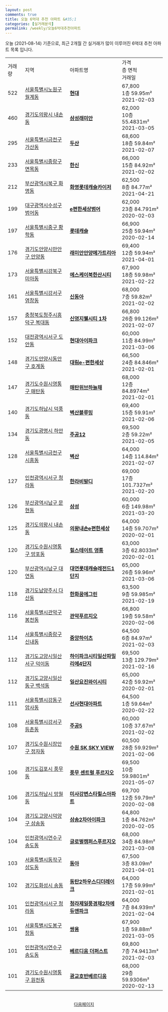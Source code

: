 ```yaml
---
layout: post
comments: true
title: 오늘 6억대 추천 아파트 &#35;1
categories: [실거래분석]
permalink: /weekly/오늘6억대추천아파트
---
```


오늘 (2021-08-14) 기준으로, 최근 2개월 간 실거래가 많이 이루어진 6억대 추천 아파트 목록 입니다.

<table class="sortable">
  <tr>
    <td>거래량</td>
    <td>지역</td>
    <td>아파트명</td>
    <td>가격<br>층 면적<br>거래일</td>
  </tr>

  <tr class="item">
    <td>522</td>
    <td><a href="/apt/서울특별시노원구월계동">서울특별시노원구 월계동</a></td>
    <td style="font-weight: bold;"><a href="https://search.naver.com/search.naver?query=월계동 현대">현대</a></td>
    <td>67,800<br>1층  59.95m²<br>2021-02-03</td>
  </tr>

  <tr class="item">
    <td>460</td>
    <td><a href="/apt/경기도의왕시내손동">경기도의왕시 내손동</a></td>
    <td style="font-weight: bold;"><a href="https://search.naver.com/search.naver?query=내손동 삼성래미안">삼성래미안</a></td>
    <td>62,000<br>10층  55.4831m²<br>2021-03-05</td>
  </tr>

  <tr class="item">
    <td>295</td>
    <td><a href="/apt/서울특별시금천구가산동">서울특별시금천구 가산동</a></td>
    <td style="font-weight: bold;"><a href="https://search.naver.com/search.naver?query=가산동 두산">두산</a></td>
    <td>68,600<br>18층  59.84m²<br>2021-02-07</td>
  </tr>

  <tr class="item">
    <td>233</td>
    <td><a href="/apt/서울특별시중랑구면목동">서울특별시중랑구 면목동</a></td>
    <td style="font-weight: bold;"><a href="https://search.naver.com/search.naver?query=면목동 한신">한신</a></td>
    <td>66,000<br>15층  84.92m²<br>2021-02-02</td>
  </tr>

  <tr class="item">
    <td>212</td>
    <td><a href="/apt/부산광역시북구화명동">부산광역시북구 화명동</a></td>
    <td style="font-weight: bold;"><a href="https://search.naver.com/search.naver?query=화명동 화명롯데캐슬카이저">화명롯데캐슬카이저</a></td>
    <td>62,500<br>8층  84.77m²<br>2021-04-21</td>
  </tr>

  <tr class="item">
    <td>199</td>
    <td><a href="/apt/대구광역시수성구범어동">대구광역시수성구 범어동</a></td>
    <td style="font-weight: bold;"><a href="https://search.naver.com/search.naver?query=범어동 e편한세상범어">e편한세상범어</a></td>
    <td>62,000<br>23층  84.791m²<br>2020-02-03</td>
  </tr>

  <tr class="item">
    <td>197</td>
    <td><a href="/apt/서울특별시중구황학동">서울특별시중구 황학동</a></td>
    <td style="font-weight: bold;"><a href="https://search.naver.com/search.naver?query=황학동 롯데캐슬">롯데캐슬</a></td>
    <td>66,900<br>25층  59.94m²<br>2020-02-14</td>
  </tr>

  <tr class="item">
    <td>176</td>
    <td><a href="/apt/경기도안양시만안구안양동">경기도안양시만안구 안양동</a></td>
    <td style="font-weight: bold;"><a href="https://search.naver.com/search.naver?query=안양동 래미안안양메가트리아">래미안안양메가트리아</a></td>
    <td>69,400<br>12층  59.94m²<br>2021-04-01</td>
  </tr>

  <tr class="item">
    <td>173</td>
    <td><a href="/apt/서울특별시강북구미아동">서울특별시강북구 미아동</a></td>
    <td style="font-weight: bold;"><a href="https://search.naver.com/search.naver?query=미아동 에스케이북한산시티">에스케이북한산시티</a></td>
    <td>67,900<br>18층  59.98m²<br>2021-02-22</td>
  </tr>

  <tr class="item">
    <td>161</td>
    <td><a href="/apt/서울특별시강서구염창동">서울특별시강서구 염창동</a></td>
    <td style="font-weight: bold;"><a href="https://search.naver.com/search.naver?query=염창동 신동아">신동아</a></td>
    <td>68,000<br>7층  59.82m²<br>2021-02-02</td>
  </tr>

  <tr class="item">
    <td>157</td>
    <td><a href="/apt/충청북도청주시흥덕구복대동">충청북도청주시흥덕구 복대동</a></td>
    <td style="font-weight: bold;"><a href="https://search.naver.com/search.naver?query=복대동 신영지웰시티 1차">신영지웰시티 1차</a></td>
    <td>66,800<br>26층  99.126m²<br>2021-02-07</td>
  </tr>

  <tr class="item">
    <td>152</td>
    <td><a href="/apt/대전광역시서구도안동">대전광역시서구 도안동</a></td>
    <td style="font-weight: bold;"><a href="https://search.naver.com/search.naver?query=도안동 현대아이파크">현대아이파크</a></td>
    <td>60,000<br>11층  84.99m²<br>2021-03-06</td>
  </tr>

  <tr class="item">
    <td>148</td>
    <td><a href="/apt/경기도안양시동안구호계동">경기도안양시동안구 호계동</a></td>
    <td style="font-weight: bold;"><a href="https://search.naver.com/search.naver?query=호계동 대림e-편한세상">대림e-편한세상</a></td>
    <td>66,500<br>24층  84.846m²<br>2021-02-01</td>
  </tr>

  <tr class="item">
    <td>147</td>
    <td><a href="/apt/경기도수원시영통구매탄동">경기도수원시영통구 매탄동</a></td>
    <td style="font-weight: bold;"><a href="https://search.naver.com/search.naver?query=매탄동 매탄위브하늘채">매탄위브하늘채</a></td>
    <td>68,000<br>12층  84.8974m²<br>2021-02-01</td>
  </tr>

  <tr class="item">
    <td>140</td>
    <td><a href="/apt/경기도하남시덕풍동">경기도하남시 덕풍동</a></td>
    <td style="font-weight: bold;"><a href="https://search.naver.com/search.naver?query=덕풍동 벽산블루밍">벽산블루밍</a></td>
    <td>69,400<br>15층  59.91m²<br>2021-02-06</td>
  </tr>

  <tr class="item">
    <td>134</td>
    <td><a href="/apt/경기도광명시하안동">경기도광명시 하안동</a></td>
    <td style="font-weight: bold;"><a href="https://search.naver.com/search.naver?query=하안동 주공12">주공12</a></td>
    <td>69,500<br>2층  59.22m²<br>2021-02-05</td>
  </tr>

  <tr class="item">
    <td>128</td>
    <td><a href="/apt/서울특별시금천구시흥동">서울특별시금천구 시흥동</a></td>
    <td style="font-weight: bold;"><a href="https://search.naver.com/search.naver?query=시흥동 벽산">벽산</a></td>
    <td>64,000<br>14층  114.84m²<br>2021-02-07</td>
  </tr>

  <tr class="item">
    <td>127</td>
    <td><a href="/apt/인천광역시서구청라동">인천광역시서구 청라동</a></td>
    <td style="font-weight: bold;"><a href="https://search.naver.com/search.naver?query=청라동 한라비발디">한라비발디</a></td>
    <td>69,000<br>17층  101.7327m²<br>2021-02-20</td>
  </tr>

  <tr class="item">
    <td>126</td>
    <td><a href="/apt/부산광역시남구문현동">부산광역시남구 문현동</a></td>
    <td style="font-weight: bold;"><a href="https://search.naver.com/search.naver?query=문현동 삼성">삼성</a></td>
    <td>60,000<br>6층  149.98m²<br>2021-03-20</td>
  </tr>

  <tr class="item">
    <td>125</td>
    <td><a href="/apt/경기도의왕시내손동">경기도의왕시 내손동</a></td>
    <td style="font-weight: bold;"><a href="https://search.naver.com/search.naver?query=내손동 의왕내손e편한세상">의왕내손e편한세상</a></td>
    <td>64,000<br>14층  59.707m²<br>2020-02-01</td>
  </tr>

  <tr class="item">
    <td>120</td>
    <td><a href="/apt/경기도수원시영통구망포동">경기도수원시영통구 망포동</a></td>
    <td style="font-weight: bold;"><a href="https://search.naver.com/search.naver?query=망포동 힐스테이트 영통">힐스테이트 영통</a></td>
    <td>63,000<br>3층  62.8033m²<br>2020-02-01</td>
  </tr>

  <tr class="item">
    <td>120</td>
    <td><a href="/apt/부산광역시남구대연동">부산광역시남구 대연동</a></td>
    <td style="font-weight: bold;"><a href="https://search.naver.com/search.naver?query=대연동 대연롯데캐슬레전드1단지">대연롯데캐슬레전드1단지</a></td>
    <td>65,000<br>26층  59.96m²<br>2021-03-06</td>
  </tr>

  <tr class="item">
    <td>118</td>
    <td><a href="/apt/경기도남양주시다산동">경기도남양주시 다산동</a></td>
    <td style="font-weight: bold;"><a href="https://search.naver.com/search.naver?query=다산동 한화꿈에그린">한화꿈에그린</a></td>
    <td>63,500<br>9층  59.985m²<br>2021-02-19</td>
  </tr>

  <tr class="item">
    <td>116</td>
    <td><a href="/apt/서울특별시관악구봉천동">서울특별시관악구 봉천동</a></td>
    <td style="font-weight: bold;"><a href="https://search.naver.com/search.naver?query=봉천동 관악푸르지오">관악푸르지오</a></td>
    <td>66,800<br>19층  59.58m²<br>2020-02-06</td>
  </tr>

  <tr class="item">
    <td>114</td>
    <td><a href="/apt/서울특별시중랑구신내동">서울특별시중랑구 신내동</a></td>
    <td style="font-weight: bold;"><a href="https://search.naver.com/search.naver?query=신내동 중앙하이츠">중앙하이츠</a></td>
    <td>64,500<br>6층  84.97m²<br>2021-02-03</td>
  </tr>

  <tr class="item">
    <td>112</td>
    <td><a href="/apt/경기도고양시일산서구덕이동">경기도고양시일산서구 덕이동</a></td>
    <td style="font-weight: bold;"><a href="https://search.naver.com/search.naver?query=덕이동 하이파크시티일산파밀리에4단지">하이파크시티일산파밀리에4단지</a></td>
    <td>69,500<br>13층  129.79m²<br>2021-02-16</td>
  </tr>

  <tr class="item">
    <td>112</td>
    <td><a href="/apt/경기도고양시일산동구백석동">경기도고양시일산동구 백석동</a></td>
    <td style="font-weight: bold;"><a href="https://search.naver.com/search.naver?query=백석동 일산요진와이시티">일산요진와이시티</a></td>
    <td>65,000<br>42층  59.92m²<br>2020-02-01</td>
  </tr>

  <tr class="item">
    <td>111</td>
    <td><a href="/apt/서울특별시강동구암사동">서울특별시강동구 암사동</a></td>
    <td style="font-weight: bold;"><a href="https://search.naver.com/search.naver?query=암사동 선사현대아파트">선사현대아파트</a></td>
    <td>64,500<br>1층  59.64m²<br>2020-02-22</td>
  </tr>

  <tr class="item">
    <td>108</td>
    <td><a href="/apt/서울특별시강서구등촌동">서울특별시강서구 등촌동</a></td>
    <td style="font-weight: bold;"><a href="https://search.naver.com/search.naver?query=등촌동 주공5">주공5</a></td>
    <td>60,000<br>10층  37.67m²<br>2021-02-02</td>
  </tr>

  <tr class="item">
    <td>107</td>
    <td><a href="/apt/경기도수원시장안구정자동">경기도수원시장안구 정자동</a></td>
    <td style="font-weight: bold;"><a href="https://search.naver.com/search.naver?query=정자동 수원 SK SKY VIEW">수원 SK SKY VIEW</a></td>
    <td>60,500<br>28층  59.929m²<br>2021-02-06</td>
  </tr>

  <tr class="item">
    <td>106</td>
    <td><a href="/apt/경기도김포시풍무동">경기도김포시 풍무동</a></td>
    <td style="font-weight: bold;"><a href="https://search.naver.com/search.naver?query=풍무동 풍무 센트럴 푸르지오">풍무 센트럴 푸르지오</a></td>
    <td>69,500<br>10층  59.9801m²<br>2021-05-07</td>
  </tr>

  <tr class="item">
    <td>106</td>
    <td><a href="/apt/경기도하남시망월동">경기도하남시 망월동</a></td>
    <td style="font-weight: bold;"><a href="https://search.naver.com/search.naver?query=망월동 미사강변스타힐스아파트">미사강변스타힐스아파트</a></td>
    <td>69,700<br>12층  59.79m²<br>2020-02-08</td>
  </tr>

  <tr class="item">
    <td>104</td>
    <td><a href="/apt/경기도고양시덕양구삼송동">경기도고양시덕양구 삼송동</a></td>
    <td style="font-weight: bold;"><a href="https://search.naver.com/search.naver?query=삼송동 삼송2차아이파크">삼송2차아이파크</a></td>
    <td>64,800<br>1층  84.762m²<br>2020-02-05</td>
  </tr>

  <tr class="item">
    <td>104</td>
    <td><a href="/apt/인천광역시연수구송도동">인천광역시연수구 송도동</a></td>
    <td style="font-weight: bold;"><a href="https://search.naver.com/search.naver?query=송도동 글로벌캠퍼스푸르지오">글로벌캠퍼스푸르지오</a></td>
    <td>68,000<br>34층  84.98m²<br>2021-03-08</td>
  </tr>

  <tr class="item">
    <td>103</td>
    <td><a href="/apt/서울특별시동작구상도동">서울특별시동작구 상도동</a></td>
    <td style="font-weight: bold;"><a href="https://search.naver.com/search.naver?query=상도동 동아">동아</a></td>
    <td>67,500<br>3층  83.09m²<br>2021-04-01</td>
  </tr>

  <tr class="item">
    <td>102</td>
    <td><a href="/apt/경기도화성시송동">경기도화성시 송동</a></td>
    <td style="font-weight: bold;"><a href="https://search.naver.com/search.naver?query=송동 동탄2하우스디더레이크">동탄2하우스디더레이크</a></td>
    <td>64,000<br>17층  59.99m²<br>2021-02-01</td>
  </tr>

  <tr class="item">
    <td>101</td>
    <td><a href="/apt/인천광역시서구청라동">인천광역시서구 청라동</a></td>
    <td style="font-weight: bold;"><a href="https://search.naver.com/search.naver?query=청라동 청라제일풍경채2차에듀앤파크">청라제일풍경채2차에듀앤파크</a></td>
    <td>64,000<br>7층  84.939m²<br>2021-02-04</td>
  </tr>

  <tr class="item">
    <td>101</td>
    <td><a href="/apt/서울특별시도봉구창동">서울특별시도봉구 창동</a></td>
    <td style="font-weight: bold;"><a href="https://search.naver.com/search.naver?query=창동 쌍용">쌍용</a></td>
    <td>67,900<br>1층  59.88m²<br>2021-03-05</td>
  </tr>

  <tr class="item">
    <td>101</td>
    <td><a href="/apt/인천광역시연수구송도동">인천광역시연수구 송도동</a></td>
    <td style="font-weight: bold;"><a href="https://search.naver.com/search.naver?query=송도동 베르디움 더퍼스트">베르디움 더퍼스트</a></td>
    <td>69,800<br>7층  74.9413m²<br>2021-02-03</td>
  </tr>

  <tr class="item">
    <td>101</td>
    <td><a href="/apt/경기도수원시영통구원천동">경기도수원시영통구 원천동</a></td>
    <td style="font-weight: bold;"><a href="https://search.naver.com/search.naver?query=원천동 광교호반베르디움">광교호반베르디움</a></td>
    <td>68,000<br>29층  59.9306m²<br>2020-02-13</td>
  </tr>

  <tr>
      <script async src="https://pagead2.googlesyndication.com/pagead/js/adsbygoogle.js?client=ca-pub-3485438051770037"
          crossorigin="anonymous"></script>
      <ins class="adsbygoogle"
          style="display:block"
          data-ad-format="fluid"
          data-ad-layout-key="-fb+5w+4e-db+86"
          data-ad-client="ca-pub-3485438051770037"
          data-ad-slot="1827090281"></ins>
      <script>
          (adsbygoogle = window.adsbygoogle || []).push({});
      </script>
  </tr>
    
</table>

<br>
<center><a href="/weekly/오늘6억대추천아파트2">다음페이지</a></center>
<br><br>
